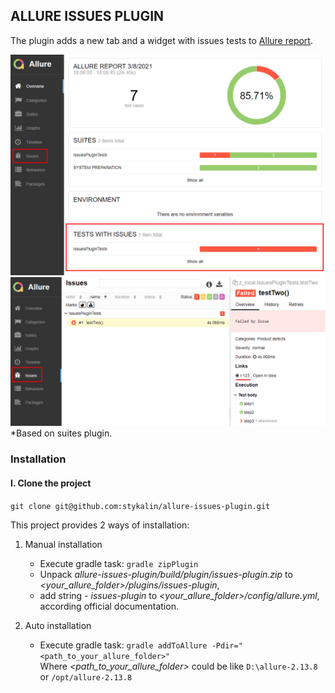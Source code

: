 ## ALLURE ISSUES PLUGIN

The plugin adds a new tab and a widget with issues tests to [Allure report](https://docs.qameta.io/allure/).

![](img/Screenshot_1.png)
![](img/Screenshot_2.png)
*Based on suites plugin.

### Installation

#### I. Clone the project

`git clone git@github.com:stykalin/allure-issues-plugin.git`

This project provides 2 ways of installation:

1. Manual installation
    * Execute gradle task: `gradle zipPlugin`
    * Unpack _allure-issues-plugin/build/plugin/issues-plugin.zip_
      to _<your_allure_folder>/plugins/issues-plugin_,
    * add string _- issues-plugin_ to _<your_allure_folder>/config/allure.yml_, according official documentation.

2. Auto installation
    * Execute gradle task: `gradle addToAllure -Pdir="<path_to_your_allure_folder>"`  
      Where _<path_to_your_allure_folder>_ could be like `D:\allure-2.13.8` or `/opt/allure-2.13.8`